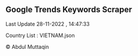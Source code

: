 

## Google Trends Keywords Scraper 
 
Last Update 28-11-2022 , 14:47:33

Country List :
VIETNAM.json



© Abdul Muttaqin 
